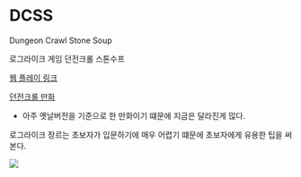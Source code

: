 # DCSS
Dungeon Crawl Stone Soup

로그라이크 게임 던전크롤 스톤수프

[웹 플레이 링크](http://www.webzook.net:8080)

[던전크롤 만화](http://8520.tistory.com/48)
 * 아주 옛날버전을 기준으로 한 만화이기 떄문에 지금은 달라진게 많다.

로그라이크 장르는 초보자가 입문하기에 매우 어렵기 떄문에 초보자에게 유용한 팁을 써본다.

<img src="http://1.bp.blogspot.com/-SxUlQ_JdZFk/UySMU3_c4_I/AAAAAAAABOk/oTHDD2XvVgc/s1600/%EB%8D%98%EC%A0%84%EA%B5%AC%EC%A1%B0+-+%EB%B3%B5%EC%82%AC%EB%B3%B8+-+%EB%B3%B5%EC%82%AC%EB%B3%B8+-+%EB%B3%B5%EC%82%AC%EB%B3%B8+(2).png">
